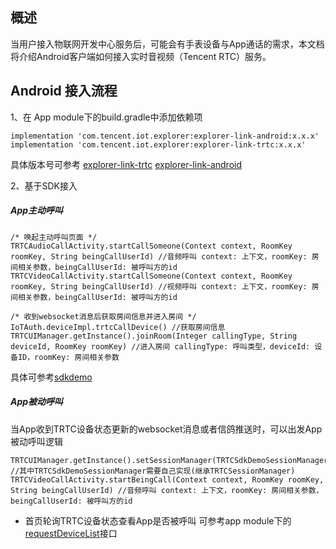 ## 概述
当用户接入物联网开发中心服务后，可能会有手表设备与App通话的需求，本文档将介绍Android客户端如何接入实时音视频（Tencent RTC）服务。

## Android 接入流程

1、在 App module下的build.gradle中添加依赖项

```
implementation 'com.tencent.iot.explorer:explorer-link-android:x.x.x'
implementation 'com.tencent.iot.explorer:explorer-link-trtc:x.x.x'
```
具体版本号可参考 [explorer-link-trtc](https://cloud.tencent.com/document/product/1081/50893)  [explorer-link-android](https://cloud.tencent.com/document/product/1081/47787)

2、基于SDK接入

##### App主动呼叫

```
/* 唤起主动呼叫页面 */
TRTCAudioCallActivity.startCallSomeone(Context context, RoomKey roomKey, String beingCallUserId) //音频呼叫 context: 上下文，roomKey: 房间相关参数，beingCallUserId: 被呼叫方的id
TRTCVideoCallActivity.startCallSomeone(Context context, RoomKey roomKey, String beingCallUserId) //视频呼叫 context: 上下文，roomKey: 房间相关参数，beingCallUserId: 被呼叫方的id
```


```
/* 收到websocket消息后获取房间信息并进入房间 */
IoTAuth.deviceImpl.trtcCallDevice() //获取房间信息
TRTCUIManager.getInstance().joinRoom(Integer callingType, String deviceId, RoomKey roomKey) //进入房间 callingType: 呼叫类型，deviceId: 设备ID，roomKey: 房间相关参数
```

具体可参考[sdkdemo](https://github.com/tencentyun/iot-link-android/blob/master/sdkdemo/src/main/java/com/tencent/iot/explorer/link/core/demo/App.kt)

##### App被动呼叫

当App收到TRTC设备状态更新的websocket消息或者信鸽推送时，可以出发App被动呼叫逻辑

```
TRTCUIManager.getInstance().setSessionManager(TRTCSdkDemoSessionManager()) //其中TRTCSdkDemoSessionManager需要自己实现(继承TRTCSessionManager)
TRTCVideoCallActivity.startBeingCall(Context context, RoomKey roomKey, String beingCallUserId) //音频呼叫 context: 上下文，roomKey: 房间相关参数，beingCallUserId: 被呼叫方的id
```

* 首页轮询TRTC设备状态查看App是否被呼叫
可参考app module下的[requestDeviceList](https://github.com/tencentyun/iot-link-android/blob/master/app/src/main/java/com/tencent/iot/explorer/link/App.kt)接口
